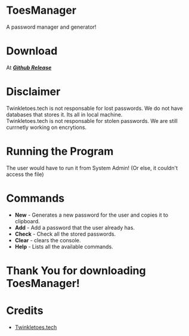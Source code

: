 # ToesManager

A password manager and generator!

# Download

At ***[Github Release](https://github.com/Twinkletoes5/ToesManager/releases/tag/v1.1.0-alpha)***

# Disclaimer

Twinkletoes.tech is not responsable for lost passwords. We do not have databases that stores it. Its all in local machine.\
Twinkletoes.tech is not responsable for stolen passwords. We are still currnetly working on encrytions.

# Running the Program
The user would have to run it from System Admin! (Or else, it couldn't access the file)

# Commands
* **New** - Generates a new password for the user and copies it to clipboard.
* **Add** - Add a password that the user already has.
* **Check** - Check all the stored passwords.
* **Clear** - clears the console.
* **Help** - Lists all the available commands.

# Thank You for downloading ToesManager!

# Credits
- [Twinkletoes.tech](https://www.twinkletoes.tech/)
